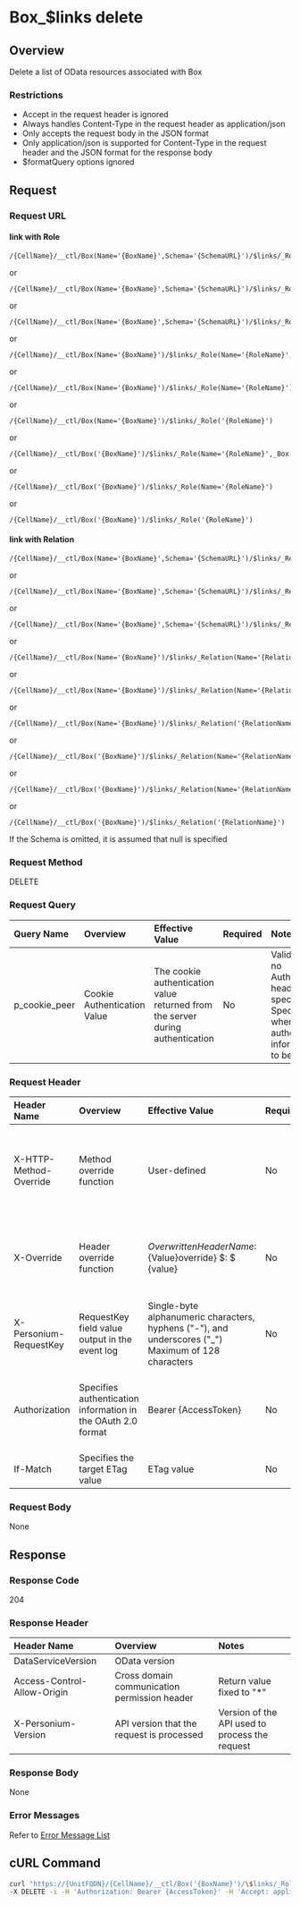 # Box\_$links delete

## Overview

Delete a list of OData resources associated with Box

### Restrictions

* Accept in the request header is ignored
* Always handles Content-Type in the request header as application/json
* Only accepts the request body in the JSON format
* Only application/json is supported for Content-Type in the request header and the JSON format for the response body
* $formatQuery options ignored


## Request

### Request URL

#### link with Role

```
/{CellName}/__ctl/Box(Name='{BoxName}',Schema='{SchemaURL}')/$links/_Role(Name='{RoleName}',_Box.Name='{BoxName}')
```

or 

```
/{CellName}/__ctl/Box(Name='{BoxName}',Schema='{SchemaURL}')/$links/_Role(Name='{RoleName}')
```

or 

```
/{CellName}/__ctl/Box(Name='{BoxName}',Schema='{SchemaURL}')/$links/_Role('{RoleName}')
```

or 

```
/{CellName}/__ctl/Box(Name='{BoxName}')/$links/_Role(Name='{RoleName}',_Box.Name='{BoxName}')
```

or 

```
/{CellName}/__ctl/Box(Name='{BoxName}')/$links/_Role(Name='{RoleName}')
```

or 

```
/{CellName}/__ctl/Box(Name='{BoxName}')/$links/_Role('{RoleName}')
```

or 

```
/{CellName}/__ctl/Box('{BoxName}')/$links/_Role(Name='{RoleName}',_Box.Name='{BoxName}')
```

or 

```
/{CellName}/__ctl/Box('{BoxName}')/$links/_Role(Name='{RoleName}')
```

or 

```
/{CellName}/__ctl/Box('{BoxName}')/$links/_Role('{RoleName}')
```

#### link with Relation

```
/{CellName}/__ctl/Box(Name='{BoxName}',Schema='{SchemaURL}')/$links/_Relation(Name='{RelationName}',_Box.Name='{BoxName}')
```

or 

```
/{CellName}/__ctl/Box(Name='{BoxName}',Schema='{SchemaURL}')/$links/_Relation(Name='{RelationName}')
```

or 

```
/{CellName}/__ctl/Box(Name='{BoxName}',Schema='{SchemaURL}')/$links/_Relation('{RelationName}')
```

or 

```
/{CellName}/__ctl/Box(Name='{BoxName}')/$links/_Relation(Name='{RelationName}',_Box.Name='{BoxName}')
```

or 

```
/{CellName}/__ctl/Box(Name='{BoxName}')/$links/_Relation(Name='{RelationName}')
```

or 

```
/{CellName}/__ctl/Box(Name='{BoxName}')/$links/_Relation('{RelationName}')
```

or 

```
/{CellName}/__ctl/Box('{BoxName}')/$links/_Relation(Name='{RelationName}',_Box.Name='{BoxName}')
```

or 

```
/{CellName}/__ctl/Box('{BoxName}')/$links/_Relation(Name='{RelationName}')
```

or 

```
/{CellName}/__ctl/Box('{BoxName}')/$links/_Relation('{RelationName}')
```

If the Schema is omitted, it is assumed that null is specified

### Request Method

DELETE

### Request Query

|Query Name|Overview|Effective Value|Required|Notes|
|:--|:--|:--|:--|:--|
|p_cookie_peer|Cookie Authentication Value|The cookie authentication value returned from the server during authentication|No|Valid only if no Authorization header specified<br>Specify this when cookie authentication information is to be used|

### Request Header

|Header Name|Overview|Effective Value|Required|Notes|
|:--|:--|:--|:--|:--|
|X-HTTP-Method-Override|Method override function|User-defined|No|If you specify this value when requesting with the POST method, the specified value will be used as a method.|
|X-Override|Header override function|${OverwrittenHeaderName}:${Value}override} $: $ {value}|No|Overwrite normal HTTP header value. To overwrite multiple headers, specify multiple X-Override headers.|
|X-Personium-RequestKey|RequestKey field value output in the event log|Single-byte alphanumeric characters, hyphens ("-"), and underscores ("_")<br>Maximum of 128 characters|No|PCS-${UNIXtime} by default|
|Authorization|Specifies authentication information in the OAuth 2.0 format|Bearer {AccessToken}|No|* Authentication tokens are the tokens acquired using the Authentication Token Acquisition API|
|If-Match|Specifies the target ETag value|ETag value|No|[*] by default|

### Request Body

None


## Response

### Response Code

204

### Response Header

|Header Name|Overview|Notes|
|:--|:--|:--|
|DataServiceVersion|OData version||
|Access-Control-Allow-Origin|Cross domain communication permission header|Return value fixed to "*"|
|X-Personium-Version|API version that the request is processed|Version of the API used to process the request|

### Response Body

None

### Error Messages

Refer to [Error Message List](004_Error_Messages.md)


## cURL Command

```sh
curl "https://{UnitFQDN}/{CellName}/__ctl/Box('{BoxName}')/\$links/_Role(Name='{RoleName}',_Box.Name='{BoxName}')" \
-X DELETE -i -H 'Authorization: Bearer {AccessToken}' -H 'Accept: application/json'
```


